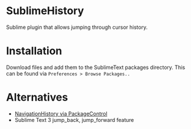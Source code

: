 # SublimeHistory
Sublime plugin that allows jumping through cursor history.

# Installation
Download files and add them to the SublimeText packages directory. This can be found via `Preferences > Browse Packages..`

# Alternatives
 - [NavigationHistory via PackageControl](https://packagecontrol.io/packages/Navigation%20History)
 - Sublime Text 3 jump_back, jump_forward feature
